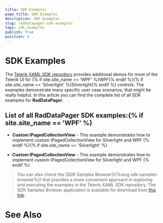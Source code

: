 ```yaml
---
title: SDK Examples
page_title: SDK Examples
description: SDK Examples
slug: raddatapager-sdk-examples
tags: sdk,examples
publish: True
position: 4
---
```


# SDK Examples



The [Telerik XAML SDK repository](https://github.com/telerik/xaml-sdk/tree/master/) provides additional demos for most of the Telerik UI for {% if site.site_name == 'WPF' %}WPF{% endif %}{% if site.site_name == 'Silverlight' %}Silverlight{% endif %} controls. The examples demonstrate many specific user case scenarios, that might be really helpful. In this article you can find the complete list of all SDK examples for __RadDataPager__.
      

## List of all RadDataPager SDK examples:{% if site.site_name == 'WPF' %}

* __Custom IPagedCollectionView__ -
                This example demonstrates how to implement custom IPagedCollectionView for Silverlight and WPF
              {% endif %}{% if site.site_name == 'Silverlight' %}

* __Custom IPagedCollectionView__ -
                This example demonstrates how to implement custom IPagedCollectionView for Silverlight and WPF
              {% endif %}

>You can also check the [SDK Samples Browser]({%slug sdk-samples-browser%}) that provides a more convenient approach in exploring and executing the examples in the Telerik XAML SDK repository. The SDK Samples Browser application is available for download from [this link](http://demos.telerik.com/xaml-sdkbrowser/).
          

# See Also
